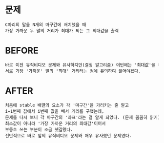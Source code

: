 # 문제

<pre>
C마리의 말을 N개의 마구간에 배치했을 때 
가장 가까운 두 말의 거리가 최대가 되는 그 최대값을 출력
</pre>

# BEFORE

<pre>
바로 이전 뮤직비디오 문제와 유사하지만(결정 알고리즘) 이번에는 '최대값'을 구하는 문제이다.
서로 가장 '가까운' 말의 '최대' 거리라는 점에 유의하여 풀어야겠다.
</pre>

# AFTER

<pre>
처음에 stable 배열의 요소가 각 '마구간'을 가리키는 줄 알고
i+1번째 값에서 i번째 값을 빼서 거리를 구했는데, 
문제를 다시 보니 각 마구간의 '좌표'라는 걸 알게 되었다. (문제 꼼꼼히 읽기) 
최소값이 아니라 '가장 가까운 거리의 최대값'이어서
부등호 쓰는 부분이 조금 헷갈렸다.
전반적으로 바로 앞의 뮤직비디오 문제와 매우 유사했던 문제였다.
</pre>
